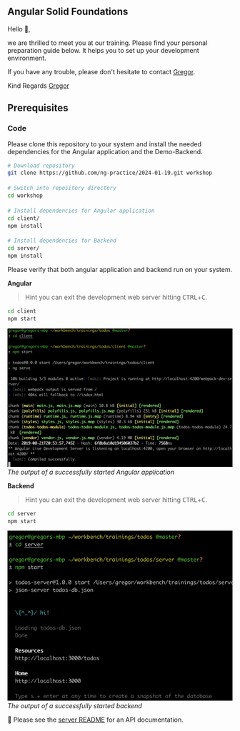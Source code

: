 ## Angular Solid Foundations

Hello 👋,

we are thrilled to meet you at our training.
Please find your personal preparation guide below.
It helps you to set up your development environment.

If you have any trouble, please don't hesitate to contact [Gregor].

Kind Regards
[Gregor]

[gregor]: https://twitter.com/gregonnet

## Prerequisites

### Code

Please clone this repository to your system and install the needed
dependencies for the Angular application and the Demo-Backend.

```bash
# Download repository
git clone https://github.com/ng-practice/2024-01-19.git workshop

# Switch into repository directory
cd workshop

# Install dependencies for Angular application
cd client/
npm install

# Install dependencies for Backend
cd server/
npm install
```

Please verify that both angular application and backend run on your system.

**Angular**

> Hint you can exit the development web server hitting <kbd>CTRL</kbd>+<kbd>C</kbd>.

```bash
cd client
npm start
```

![Angular CLI Output](./docs/ng-cli-output.png)
_The output of a successfully started Angular application_

**Backend**

> Hint you can exit the development web server hitting <kbd>CTRL</kbd>+<kbd>C</kbd>.

```bash
cd server
npm start
```

![Angular CLI Output](./docs/json-db-output.png)
_The output of a successfully started backend_

📖️ Please see the [server README](./server/README.md) for an API documentation.
